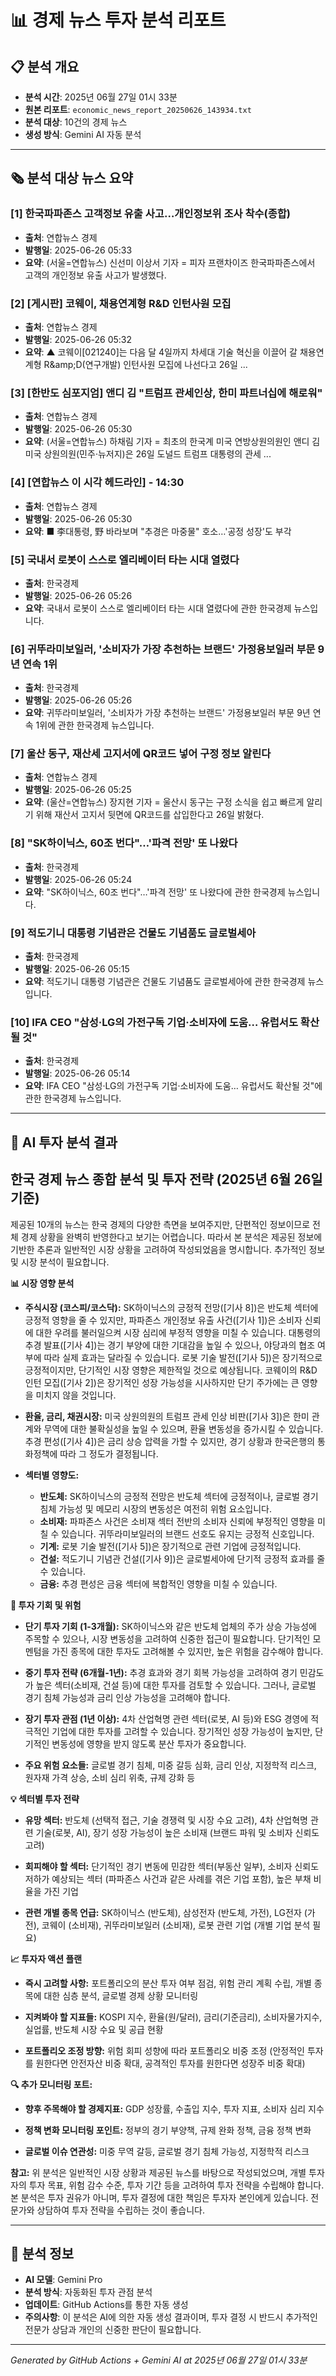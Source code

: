 # 📊 경제 뉴스 투자 분석 리포트

## 📋 분석 개요
- **분석 시간**: 2025년 06월 27일 01시 33분
- **원본 리포트**: `economic_news_report_20250626_143934.txt`
- **분석 대상**: 10건의 경제 뉴스
- **생성 방식**: Gemini AI 자동 분석

---

## 🗞️ 분석 대상 뉴스 요약

### [1] 한국파파존스 고객정보 유출 사고…개인정보위 조사 착수(종합)
- **출처**: 연합뉴스 경제
- **발행일**: 2025-06-26 05:33
- **요약**: (서울=연합뉴스) 신선미 이상서 기자 = 피자 프랜차이즈 한국파파존스에서 고객의 개인정보 유출 사고가 발생했다.


### [2] [게시판] 코웨이, 채용연계형 R&D 인턴사원 모집
- **출처**: 연합뉴스 경제
- **발행일**: 2025-06-26 05:32
- **요약**: ▲ 코웨이[021240]는 다음 달 4일까지 차세대 기술 혁신을 이끌어 갈 채용연계형 R&amp;amp;D(연구개발) 인턴사원 모집에 나선다고 26일 ...


### [3] [한반도 심포지엄] 앤디 김 "트럼프 관세인상, 한미 파트너십에 해로워"
- **출처**: 연합뉴스 경제
- **발행일**: 2025-06-26 05:30
- **요약**: (서울=연합뉴스) 하채림 기자 = 최초의 한국계 미국 연방상원의원인 앤디 김 미국 상원의원(민주·뉴저지)은 26일 도널드 트럼프 대통령의 관세 ...


### [4] [연합뉴스 이 시각 헤드라인] - 14:30
- **출처**: 연합뉴스 경제
- **발행일**: 2025-06-26 05:30
- **요약**: ■ 李대통령, 野 바라보며 &quot;추경은 마중물&quot; 호소…&apos;공정 성장&apos;도 부각


### [5] 국내서 로봇이 스스로 엘리베이터 타는 시대 열렸다
- **출처**: 한국경제
- **발행일**: 2025-06-26 05:26
- **요약**: 국내서 로봇이 스스로 엘리베이터 타는 시대 열렸다에 관한 한국경제 뉴스입니다.


### [6] 귀뚜라미보일러, '소비자가 가장 추천하는 브랜드' 가정용보일러 부문 9년 연속 1위
- **출처**: 한국경제
- **발행일**: 2025-06-26 05:26
- **요약**: 귀뚜라미보일러, '소비자가 가장 추천하는 브랜드' 가정용보일러 부문 9년 연속 1위에 관한 한국경제 뉴스입니다.


### [7] 울산 동구, 재산세 고지서에 QR코드 넣어 구정 정보 알린다
- **출처**: 연합뉴스 경제
- **발행일**: 2025-06-26 05:25
- **요약**: (울산=연합뉴스) 장지현 기자 = 울산시 동구는 구정 소식을 쉽고 빠르게 알리기 위해 재산서 고지서 뒷면에 QR코드를 삽입한다고 26일 밝혔다.


### [8] "SK하이닉스, 60조 번다"…'파격 전망' 또 나왔다
- **출처**: 한국경제
- **발행일**: 2025-06-26 05:24
- **요약**: "SK하이닉스, 60조 번다"…'파격 전망' 또 나왔다에 관한 한국경제 뉴스입니다.


### [9] 적도기니 대통령 기념관은 건물도 기념품도 글로벌세아
- **출처**: 한국경제
- **발행일**: 2025-06-26 05:15
- **요약**: 적도기니 대통령 기념관은 건물도 기념품도 글로벌세아에 관한 한국경제 뉴스입니다.


### [10] IFA CEO "삼성·LG의 가전구독 기업·소비자에 도움… 유럽서도 확산될 것"
- **출처**: 한국경제
- **발행일**: 2025-06-26 05:14
- **요약**: IFA CEO "삼성·LG의 가전구독 기업·소비자에 도움… 유럽서도 확산될 것"에 관한 한국경제 뉴스입니다.


---

## 🤖 AI 투자 분석 결과

## 한국 경제 뉴스 종합 분석 및 투자 전략 (2025년 6월 26일 기준)

제공된 10개의 뉴스는 한국 경제의 다양한 측면을 보여주지만, 단편적인 정보이므로 전체 경제 상황을 완벽히 반영한다고 보기는 어렵습니다. 따라서 본 분석은 제공된 정보에 기반한 추론과 일반적인 시장 상황을 고려하여 작성되었음을 명시합니다.  추가적인 정보 및 시장 분석이 필요합니다.


**📊 시장 영향 분석**

* **주식시장 (코스피/코스닥):**  SK하이닉스의 긍정적 전망([기사 8])은 반도체 섹터에 긍정적 영향을 줄 수 있지만, 파파존스 개인정보 유출 사건([기사 1])은 소비자 신뢰에 대한 우려를 불러일으켜 시장 심리에 부정적 영향을 미칠 수 있습니다. 대통령의 추경 발표([기사 4])는 경기 부양에 대한 기대감을 높일 수 있으나, 야당과의 협조 여부에 따라 실제 효과는 달라질 수 있습니다. 로봇 기술 발전([기사 5])은 장기적으로 긍정적이지만, 단기적인 시장 영향은 제한적일 것으로 예상됩니다. 코웨이의 R&D 인턴 모집([기사 2])은  장기적인 성장 가능성을 시사하지만 단기 주가에는 큰 영향을 미치지 않을 것입니다.

* **환율, 금리, 채권시장:**  미국 상원의원의 트럼프 관세 인상 비판([기사 3])은 한미 관계와 무역에 대한 불확실성을 높일 수 있으며, 환율 변동성을 증가시킬 수 있습니다.  추경 편성([기사 4])은 금리 상승 압력을 가할 수 있지만, 경기 상황과  한국은행의 통화정책에 따라 그 정도가 결정됩니다.

* **섹터별 영향도:**
    * **반도체:** SK하이닉스의 긍정적 전망은 반도체 섹터에 긍정적이나, 글로벌 경기 침체 가능성 및 메모리 시장의 변동성은 여전히 위험 요소입니다.
    * **소비재:** 파파존스 사건은 소비재 섹터 전반의 소비자 신뢰에 부정적인 영향을 미칠 수 있습니다. 귀뚜라미보일러의 브랜드 선호도 유지는 긍정적 신호입니다.
    * **기계:** 로봇 기술 발전([기사 5])은 장기적으로 관련 기업에 긍정적입니다.
    * **건설:** 적도기니 기념관 건설([기사 9])은 글로벌세아에 단기적 긍정적 효과를 줄 수 있습니다.
    * **금융:** 추경 편성은 금융 섹터에 복합적인 영향을 미칠 수 있습니다.


**🎯 투자 기회 및 위험**

* **단기 투자 기회 (1-3개월):** SK하이닉스와 같은 반도체 업체의 주가 상승 가능성에 주목할 수 있으나, 시장 변동성을 고려하여 신중한 접근이 필요합니다.  단기적인 모멘텀을 가진 종목에 대한 투자도 고려해볼 수 있지만, 높은 위험을 감수해야 합니다.

* **중기 투자 전략 (6개월-1년):**  추경 효과와 경기 회복 가능성을 고려하여 경기 민감도가 높은 섹터(소비재, 건설 등)에 대한 투자를 검토할 수 있습니다.  그러나,  글로벌 경기 침체 가능성과 금리 인상 가능성을 고려해야 합니다.

* **장기 투자 관점 (1년 이상):**  4차 산업혁명 관련 섹터(로봇, AI 등)와  ESG 경영에 적극적인 기업에 대한 투자를 고려할 수 있습니다.  장기적인 성장 가능성이 높지만, 단기적인 변동성에 영향을 받지 않도록 분산 투자가 중요합니다.

* **주요 위험 요소들:**  글로벌 경기 침체,  미중 갈등 심화,  금리 인상,  지정학적 리스크,  원자재 가격 상승,  소비 심리 위축,  규제 강화 등


**💡 섹터별 투자 전략**

* **유망 섹터:**  반도체 (선택적 접근, 기술 경쟁력 및 시장 수요 고려),  4차 산업혁명 관련 기술(로봇, AI),  장기 성장 가능성이 높은 소비재 (브랜드 파워 및 소비자 신뢰도 고려)


* **회피해야 할 섹터:**  단기적인 경기 변동에 민감한 섹터(부동산 일부),  소비자 신뢰도 저하가 예상되는 섹터 (파파존스 사건과 같은 사례를 겪은 기업 포함),  높은 부채 비율을 가진 기업

* **관련 개별 종목 언급:**  SK하이닉스 (반도체), 삼성전자 (반도체, 가전), LG전자 (가전),  코웨이 (소비재),  귀뚜라미보일러 (소비재),  로봇 관련 기업 (개별 기업 분석 필요)


**📈 투자자 액션 플랜**

* **즉시 고려할 사항:**  포트폴리오의 분산 투자 여부 점검,  위험 관리 계획 수립,  개별 종목에 대한 심층 분석,  글로벌 경제 상황 모니터링

* **지켜봐야 할 지표들:**  KOSPI 지수,  환율(원/달러),  금리(기준금리),  소비자물가지수,  실업률,  반도체 시장 수요 및 공급 현황

* **포트폴리오 조정 방향:**  위험 회피 성향에 따라 포트폴리오 비중 조정 (안정적인 투자를 원한다면 안전자산 비중 확대,  공격적인 투자를 원한다면 성장주 비중 확대)


**🔍 추가 모니터링 포트:**

* **향후 주목해야 할 경제지표:**  GDP 성장률,  수출입 지수,  투자 지표,  소비자 심리 지수


* **정책 변화 모니터링 포인트:**  정부의 경기 부양책,  규제 완화 정책,  금융 정책 변화


* **글로벌 이슈 연관성:**  미중 무역 갈등,  글로벌 경기 침체 가능성,  지정학적 리스크


**참고:** 위 분석은 일반적인 시장 상황과 제공된 뉴스를 바탕으로 작성되었으며,  개별 투자자의 투자 목표, 위험 감수 수준, 투자 기간 등을 고려하여 투자 전략을 수립해야 합니다.  본 분석은 투자 권유가 아니며, 투자 결정에 대한 책임은 투자자 본인에게 있습니다.  전문가와 상담하여 투자 전략을 수립하는 것이 좋습니다.


---

## 📌 분석 정보
- **AI 모델**: Gemini Pro
- **분석 방식**: 자동화된 투자 관점 분석
- **업데이트**: GitHub Actions를 통한 자동 생성
- **주의사항**: 이 분석은 AI에 의한 자동 생성 결과이며, 투자 결정 시 반드시 추가적인 전문가 상담과 개인의 신중한 판단이 필요합니다.

---
*Generated by GitHub Actions + Gemini AI at 2025년 06월 27일 01시 33분*
